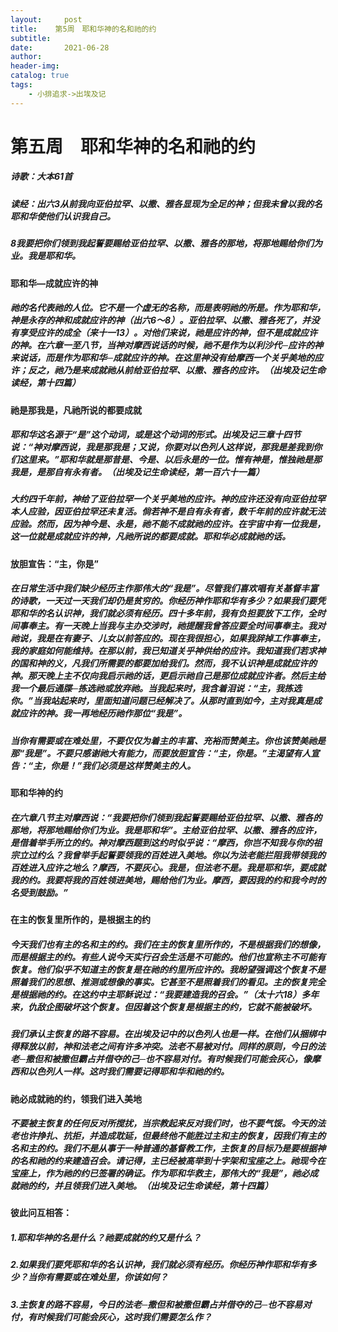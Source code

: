 ```yaml
---
layout:     post
title:    第5周　耶和华神的名和祂的约
subtitle:   
date:       2021-06-28
author:     
header-img: 
catalog: true
tags:
    - 小排追求->出埃及记
---
```


# 第五周　耶和华神的名和祂的约

##### 诗歌：大本61首

##### 读经：出六3从前我向亚伯拉罕、以撒、雅各显现为全足的神；但我未曾以我的名耶和华使他们认识我自己。

##### 8我要把你们领到我起誓要赐给亚伯拉罕、以撒、雅各的那地，将那地赐给你们为业。我是耶和华。

#### **耶和华—成就应许的神**

##### 祂的名代表祂的人位。它不是一个虚无的名称，而是表明祂的所是。作为耶和华，神是永存的神和成就应许的神（出六6～8）。亚伯拉罕、以撒、雅各死了，并没有享受应许的成全（来十一13）。对他们来说，祂是应许的神，但不是成就应许的神。在六章一至八节，当神对摩西说话的时候，祂不是作为以利沙代─应许的神来说话，而是作为耶和华─成就应许的神。在这里神没有给摩西一个关乎美地的应许；反之，祂乃是来成就祂从前给亚伯拉罕、以撒、雅各的应许。（*出埃及记生命读经*，第十四篇）

#### **祂是那我是，凡祂所说的都要成就**

##### 耶和华这名源于“是”这个动词，或是这个动词的形式。出埃及记三章十四节说：“神对摩西说，我是那我是；又说，你要对以色列人这样说，那我是差我到你们这里来。”耶和华就是那昔是、今是、以后永是的一位。惟有神是，惟独祂是那我是，是那自有永有者。（*出埃及记生命读经*，第一百六十一篇）

##### 大约四千年前，神给了亚伯拉罕一个关乎美地的应许。神的应许还没有向亚伯拉罕本人应验，因亚伯拉罕还未复活。倘若神不是自有永有者，数千年前的应许就无法应验。然而，因为神今是、永是，祂不能不成就祂的应许。在宇宙中有一位我是，这一位就是成就应许的神，凡祂所说的都要成就。耶和华必成就祂的话。

#### **放胆宣告：“主，你是”**

##### 在日常生活中我们缺少经历主作那伟大的“我是”。尽管我们喜欢唱有关基督丰富的诗歌，一天过一天我们却仍是贫穷的。你经历神作耶和华有多少？如果我们要凭耶和华的名认识神，我们就必须有经历。四十多年前，我有负担要放下工作，全时间事奉主。有一天晚上当我与主办交涉时，祂提醒我曾答应要全时间事奉主。我对祂说，我是在有妻子、儿女以前答应的。现在我很担心，如果我辞掉工作事奉主，我的家庭如何能维持。在那以前，我已知道关乎神供给的应许。我知道我们若求神的国和神的义，凡我们所需要的都要加给我们。然而，我不认识神是成就应许的神。那天晚上主不仅向我启示祂的话，更启示祂自己是那位成就应许者。然后主给我一个最后通牒─拣选祂或放弃祂。当我起来时，我含着泪说：“主，我拣选你。”当我站起来时，里面知道问题已经解决了。从那时直到如今，主对我真是成就应许的神。我一再地经历祂作那位“我是”。

##### 当你有需要或在难处里，不要仅仅为着主的丰富、充裕而赞美主。你也该赞美祂是那“我是”。不要只感谢祂大有能力，而要放胆宣告：“主，你是。”主渴望有人宣告：“主，你是！”我们必须是这样赞美主的人。

#### **耶和华神的约**

##### 在六章八节主对摩西说：“我要把你们领到我起誓要赐给亚伯拉罕、以撒、雅各的那地，将那地赐给你们为业。我是耶和华”。主给亚伯拉罕、以撒、雅各的应许，是借着举手所立的约。神对摩西题到这约时似乎说：“摩西，你岂不知我与你的祖宗立过约么？我曾举手起誓要领我的百姓进入美地。你以为法老能拦阻我带领我的百姓进入应许之地么？摩西，不要灰心。我是，但法老不是。我是耶和华，要成就我的约。我要将我的百姓领进美地，赐给他们为业。摩西，要因我的约和我今时的名受到鼓励。”

#### **在主的恢复里所作的，是根据主的约**

##### 今天我们也有主的名和主的约。我们在主的恢复里所作的，不是根据我们的想像，而是根据主的约。有些人说今天实行召会生活是不可能的。他们也宣称主不可能有恢复。他们似乎不知道主的恢复是在祂的约里所应许的。我盼望强调这个恢复不是照着我们的思想、推测或想像的事实。它甚至不是照着我们的看见。主的恢复完全是根据祂的约。在这约中主耶稣说过：“我要建造我的召会。”（太十六18）多年来，仇敌企图破坏这个恢复。但因着这个恢复是根据主的约，它就不能被破坏。

##### 我们承认主恢复的路不容易。在出埃及记中的以色列人也是一样。在他们从捆绑中得释放以前，神和法老之间有许多冲突。法老不易被对付。同样的原则，今日的法老─撒但和被撒但霸占并借夺的己─也不容易对付。有时候我们可能会灰心，像摩西和以色列人一样。这时我们需要记得耶和华和祂的约。

#### **祂必成就祂的约，领我们进入美地**

##### 不要被主恢复的任何反对所搅扰，当宗教起来反对我们时，也不要气馁。今天的法老也许挣扎、抗拒，并造成耽延，但最终他不能胜过主和主的恢复，因我们有主的名和主的约。我们不是从事于一种普通的基督教工作，主恢复的目标乃是要根据神的名和祂的约来建造召会。请记得，主已经被高举到十字架和宝座之上。祂现今在宝座上，作为祂的约已签署的确证。作为耶和华救主，那伟大的“我是”，祂必成就祂的约，并且领我们进入美地。（*出埃及记生命读经*，第十四篇） 

#### **彼此问互相答：**

##### 1.耶和华神的名是什么？祂要成就的约又是什么？

##### 2.如果我们要凭耶和华的名认识神，我们就必须有经历。你经历神作耶和华有多少？当你有需要或在难处里，你该如何？

##### 3.主恢复的路不容易，今日的法老─撒但和被撒但霸占并借夺的己─也不容易对付，有时候我们可能会灰心，这时我们需要怎么作？